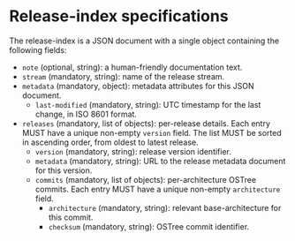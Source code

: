 # Release-index specifications

The release-index is a JSON document with a single object containing the following fields:

- `note` (optional, string): a human-friendly documentation text.
- `stream` (mandatory, string): name of the release stream.
- `metadata` (mandatory, object): metadata attributes for this JSON document.
  - `last-modified` (mandatory, string): UTC timestamp for the last change, in ISO 8601 format.
- `releases` (mandatory, list of objects): per-release details. Each entry MUST have a unique non-empty `version` field. The list MUST be sorted in ascending order, from oldest to latest release.
  - `version` (mandatory, string): release version identifier.
  - `metadata` (mandatory, string): URL to the release metadata document for this version.
  - `commits` (mandatory, list of objects): per-architecture OSTree commits. Each entry MUST have a unique non-empty `architecture` field.
    - `architecture` (mandatory, string): relevant base-architecture for this commit.
    - `checksum` (mandatory, string): OSTree commit identifier.
